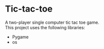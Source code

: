 # Tic-tac-toe
A two-player single computer tic tac toe game. <br>This project uses the following libraries:
  * Pygame
  * os

